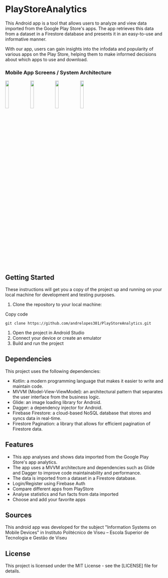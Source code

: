 # PlayStoreAnalytics

This Android app is a tool that allows users to analyze and view data imported from the Google Play Store's apps. The app retrieves this data from a dataset in a Firestore database and presents it in an easy-to-use and informative manner. 

With our app, users can gain insights into the infodata and popularity of various apps on the Play Store, helping them to make informed decisions about which apps to use and download. 

### Mobile App Screens / System Architecture
<p>
  <img src="https://i.ibb.co/Nn8qNYc/splash.png" width="15%" >
  <img src="https://i.ibb.co/t2qf1K5/home.png" width="15%" >
  <img src="https://i.ibb.co/1v9Vq4x/statistics-View.png" width="15%" >
  <img src="https://i.ibb.co/dJPgNnv/compare-Screen.png" width="15%" >
 </p>

## Getting Started

These instructions will get you a copy of the project up and running on your local machine for development and testing purposes.

1.  Clone the repository to your local machine:

Copy code

`git clone https://github.com/andrelopes301/PlayStoreAnalytics.git`

1.  Open the project in Android Studio
2.  Connect your device or create an emulator
3.  Build and run the project

## Dependencies

This project uses the following dependencies:

-  Kotlin: a modern programming language that makes it easier to write and maintain code.
-  MVVM (Model-View-ViewModel): an architectural pattern that separates the user interface from the business logic.
-  Glide: an image loading library for Android.
-  Dagger: a dependency injector for Android.
-  Firebase Firestore: a cloud-based NoSQL database that stores and syncs data in real-time.
-  Firestore Pagination: a library that allows for efficient pagination of Firestore data.

## Features

-  This app analyses and shows data imported from the Google Play Store's app analytics.
-  The app uses a MVVM architecture and dependencies such as Glide and Dagger to improve code maintainability and performance.
-  The data is imported from a dataset in a Firestore database.
-  Login/Register using Firebase Auth
-  Compare different apps from PlayStore
-  Analyse statistics and fun facts from data imported
-  Choose and add your favorite apps

## Sources
This android app was developed for the subject "Information Systems on Mobile Devices" in Instituto Politécnico de Viseu – Escola Superior de Tecnologia e Gestão de Viseu

## License

This project is licensed under the MIT License - see the [LICENSE] file for details.
